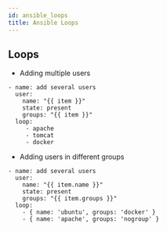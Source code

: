 ```yaml
---
id: ansible_loops
title: Ansible Loops
---
```


## Loops

* Adding multiple users

```
- name: add several users
  user:
    name: "{{ item }}"
    state: present
    groups: "{{ item }}"
  loop:
     - apache
     - tomcat
     - docker
```

* Adding users in different groups

```
- name: add several users
  user:
    name: "{{ item.name }}"
    state: present
    groups: "{{ item.groups }}"
  loop:
    - { name: 'ubuntu', groups: 'docker' }
    - { name: 'apache', groups: 'nogroup' }
```
